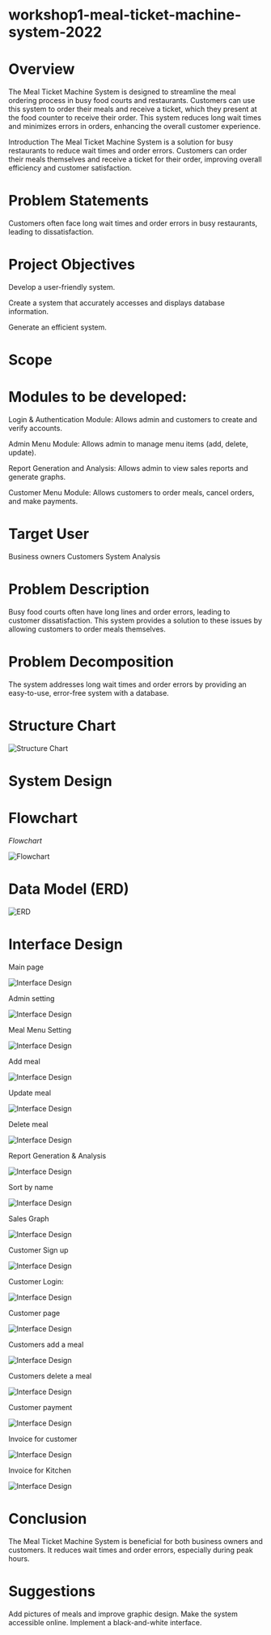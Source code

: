 # workshop1-meal-ticket-machine-system-2022

# Overview
The Meal Ticket Machine System is designed to streamline the meal ordering process in busy food courts and restaurants. Customers can use this system to order their meals and receive a ticket, which they present at the food counter to receive their order. This system reduces long wait times and minimizes errors in orders, enhancing the overall customer experience.

Introduction
The Meal Ticket Machine System is a solution for busy restaurants to reduce wait times and order errors. Customers can order their meals themselves and receive a ticket for their order, improving overall efficiency and customer satisfaction.

# Problem Statements
Customers often face long wait times and order errors in busy restaurants, leading to dissatisfaction.

# Project Objectives

Develop a user-friendly system.

Create a system that accurately accesses and displays database information.

Generate an efficient system.

# Scope

# Modules to be developed:

Login & Authentication Module: Allows admin and customers to create and verify accounts.

Admin Menu Module: Allows admin to manage menu items (add, delete, update).

Report Generation and Analysis: Allows admin to view sales reports and generate graphs.

Customer Menu Module: Allows customers to order meals, cancel orders, and make payments.

# Target User
Business owners
Customers
System Analysis

# Problem Description
Busy food courts often have long lines and order errors, leading to customer dissatisfaction. This system provides a solution to these issues by allowing customers to order meals themselves.

# Problem Decomposition
The system addresses long wait times and order errors by providing an easy-to-use, error-free system with a database.

# Structure Chart

![Structure Chart](https://github.com/Khalid-Ali-Farah/workshop1-meal-ticket-machine-system-2022/blob/5da2477500b45d966cc98f26e9384cc4242cbaf8/images/Picture300.png)


# System Design

# Flowchart

*Flowchart*

![Flowchart](https://github.com/Khalid-Ali-Farah/workshop1-meal-ticket-machine-system-2022/blob/5745bc6df15c15e72005cf44a2244c614eb4ec23/images/Picture1.png)



# Data Model (ERD)
![ERD](https://github.com/Khalid-Ali-Farah/workshop1-meal-ticket-machine-system-2022/blob/5745bc6df15c15e72005cf44a2244c614eb4ec23/images/Picture2.png)


# Interface Design

Main page

![Interface Design](https://github.com/Khalid-Ali-Farah/workshop1-meal-ticket-machine-system-2022/blob/207afd3e7af7c78130dbacec530cd2f565fac969/images/Picture3.png)

Admin setting 

![Interface Design](https://github.com/Khalid-Ali-Farah/workshop1-meal-ticket-machine-system-2022/blob/5745bc6df15c15e72005cf44a2244c614eb4ec23/images/Picture7.png)

Meal Menu Setting

![Interface Design](https://github.com/Khalid-Ali-Farah/workshop1-meal-ticket-machine-system-2022/blob/5745bc6df15c15e72005cf44a2244c614eb4ec23/images/Picture8.png)

Add meal

![Interface Design](https://github.com/Khalid-Ali-Farah/workshop1-meal-ticket-machine-system-2022/blob/5745bc6df15c15e72005cf44a2244c614eb4ec23/images/Picture9.png)

Update meal

![Interface Design](https://github.com/Khalid-Ali-Farah/workshop1-meal-ticket-machine-system-2022/blob/5745bc6df15c15e72005cf44a2244c614eb4ec23/images/Picture10.png)

Delete meal

![Interface Design](https://github.com/Khalid-Ali-Farah/workshop1-meal-ticket-machine-system-2022/blob/207afd3e7af7c78130dbacec530cd2f565fac969/images/Picture11.png)

Report Generation & Analysis

![Interface Design](https://github.com/Khalid-Ali-Farah/workshop1-meal-ticket-machine-system-2022/blob/227702729772289a4a5c3ad6169996baeb49ce77/images/Picture12.png)

Sort by name

![Interface Design](https://github.com/Khalid-Ali-Farah/workshop1-meal-ticket-machine-system-2022/blob/207afd3e7af7c78130dbacec530cd2f565fac969/images/Picture13.png)

Sales Graph

![Interface Design](https://github.com/Khalid-Ali-Farah/workshop1-meal-ticket-machine-system-2022/blob/c44ba36e5907da49156d810be43df79f1835579d/images/Picture14.png)

Customer Sign up

![Interface Design](https://github.com/Khalid-Ali-Farah/workshop1-meal-ticket-machine-system-2022/blob/207afd3e7af7c78130dbacec530cd2f565fac969/images/Picture15.png)

Customer Login: 

![Interface Design](https://github.com/Khalid-Ali-Farah/workshop1-meal-ticket-machine-system-2022/blob/207afd3e7af7c78130dbacec530cd2f565fac969/images/Picture16.png)

Customer page

![Interface Design](https://github.com/Khalid-Ali-Farah/workshop1-meal-ticket-machine-system-2022/blob/207afd3e7af7c78130dbacec530cd2f565fac969/images/Picture17.png)

Customers add a meal

![Interface Design](https://github.com/Khalid-Ali-Farah/workshop1-meal-ticket-machine-system-2022/blob/207afd3e7af7c78130dbacec530cd2f565fac969/images/Picture19.png)

Customers delete a meal

![Interface Design](https://github.com/Khalid-Ali-Farah/workshop1-meal-ticket-machine-system-2022/blob/207afd3e7af7c78130dbacec530cd2f565fac969/images/Picture19.png)

Customer payment

![Interface Design](https://github.com/Khalid-Ali-Farah/workshop1-meal-ticket-machine-system-2022/blob/207afd3e7af7c78130dbacec530cd2f565fac969/images/Picture20.png)

Invoice for customer

![Interface Design](https://github.com/Khalid-Ali-Farah/workshop1-meal-ticket-machine-system-2022/blob/207afd3e7af7c78130dbacec530cd2f565fac969/images/Picture24.png)

Invoice for Kitchen

![Interface Design](https://github.com/Khalid-Ali-Farah/workshop1-meal-ticket-machine-system-2022/blob/207afd3e7af7c78130dbacec530cd2f565fac969/images/Picture25.png)


# Conclusion
The Meal Ticket Machine System is beneficial for both business owners and customers. It reduces wait times and order errors, especially during peak hours.

# Suggestions
Add pictures of meals and improve graphic design.
Make the system accessible online.
Implement a black-and-white interface.

